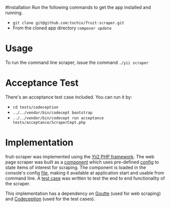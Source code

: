 #Installation
Run the following commands to get the app installed and running.

- ``` git clone git@github.com:tochix/fruit-scraper.git  ```
- From the cloned app directory ``` composer update ``` 

# Usage
To run the command line scraper, issue the command
``` ./yii scraper ```

# Acceptance Test
There's an acceptance test case included. You can run it by:
- ``` cd tests/codeception ```
- ``` ../../vendor/bin/codecept bootstrap ```
- ``` ../../vendor/bin/codecept run acceptance tests/acceptance/ScraperCept.php ```

# Implementation
fruit-scraper was implemented using the [Yii2 PHP framework](http://www.yiiframework.com/). The web page scraper was built as a [component](https://github.com/tochix/fruit-scraper/blob/master/components/Scraper.php) which uses pre-defined [config](https://github.com/tochix/fruit-scraper/blob/master/config/scraper.php) to state items of interest for scraping. The component is loaded in the console's config [file](https://github.com/tochix/fruit-scraper/blob/master/config/console.php#L26), making it available at application start and usable from command line. A [test case](https://github.com/tochix/fruit-scraper/blob/master/tests/codeception/tests/acceptance/ScraperCept.php) was written to test the end to end functionality of the scraper.


This implementation has a dependency on [Goutte](https://github.com/FriendsOfPHP/Goutte) (used for web scraping) and [Codeception](http://codeception.com/) (used for the test cases).
